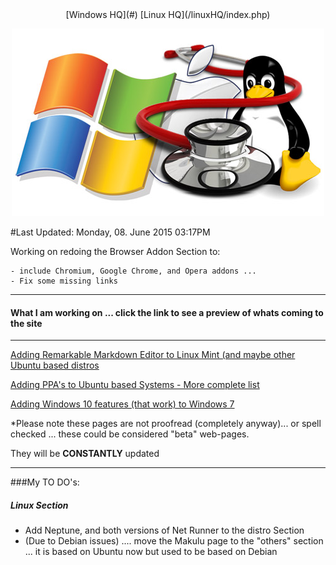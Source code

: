 <center>
		<nav>
			[Windows HQ](#)  [Linux HQ](/linuxHQ/index.php)       
        </nav>
			
![Windows and Linux Graphic](/linuxHQ/graphics/mac_win_lin.jpg) 

</center>

#Last Updated: Monday, 08. June 2015 03:17PM 

Working on redoing the Browser Addon Section to:

	- include Chromium, Google Chrome, and Opera addons ...
	- Fix some missing links

--- 

#### What I am working on ... click the link to see a preview of whats coming to the site 



- - -

[Adding Remarkable Markdown Editor to Linux Mint (and maybe other Ubuntu based distros](/linuxHQ/install_remarkable.html)


[Adding PPA's to Ubuntu based Systems - More complete list](/linuxHQ/tutorials/AddPPA_MD.html)

[Adding Windows 10 features (that work) to Windows 7](/windowsHQ/optAndTweak/win10featuresWin7.html)


*Please note these pages are not proofread (completely anyway)... or  spell checked ... these could be considered "beta" web-pages. 

They will be **CONSTANTLY** updated 

***
###My TO DO's:

##### Linux Section

- Add Neptune, and both versions of Net Runner to the distro Section
- (Due to Debian issues) .... move the Makulu page to the "others" section ... it is based on Ubuntu now but used to be based on Debian